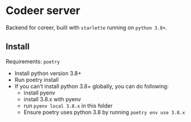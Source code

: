 # Codeer server 

Backend for coreer, built with `starlette` running on `python 3.8+`.

## Install
Requirements: `poetry`
- Install python version 3.8+ 
- Run poetry install
- If you can't install python 3.8+ globally, you can do following:
  - install pyenv
  - install 3.8.x with pyenv
  - run `pyenv local 3.8.x` in this folder
  - Ensure poetry uses python 3.8 by running `poetry env use 3.8.x`
